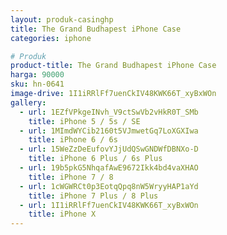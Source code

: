 ```yaml
---
layout: produk-casinghp
title: The Grand Budhapest iPhone Case
categories: iphone

# Produk
product-title: The Grand Budhapest iPhone Case
harga: 90000
sku: hn-0641
image-drive: 1I1iRRlFf7uenCkIV48KWK66T_xyBxWOn
gallery:
  - url: 1EZfVPkgeINvh_V9ctSwVb2vHkR0T_SMb
    title: iPhone 5 / 5s / SE
  - url: 1MImdWYCib2160t5VJmwetGq7LoXGXIwa
    title: iPhone 6 / 6s
  - url: 15WeZzDeEufovYJjUdQSwGNDWfDBNXo-D
    title: iPhone 6 Plus / 6s Plus
  - url: 19b5pkG5NhqafAwE9672Ikk4bd4vaXHAO
    title: iPhone 7 / 8
  - url: 1cWGWRCt0p3EotqQpq8nW5WryyHAP1aYd
    title: iPhone 7 Plus / 8 Plus
  - url: 1I1iRRlFf7uenCkIV48KWK66T_xyBxWOn
    title: iPhone X
---
```

